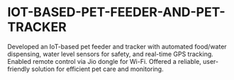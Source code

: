 # IOT-BASED-PET-FEEDER-AND-PET-TRACKER
Developed an IoT-based pet feeder and tracker with automated food/water dispensing, water level sensors for safety, and real-time GPS tracking. Enabled remote control via Jio dongle for Wi-Fi. Offered a reliable, user-friendly solution for efficient pet care and monitoring.
